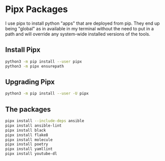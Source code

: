 # Pipx Packages

I use pipx to install python "apps" that are deployed from pip. They end up being
"global" as in available in my terminal without the need to put in a path and will
override any system-wide installed versions of the tools.

## Install Pipx

```sh
python3 -m pip install --user pipx
python3 -m pipx ensurepath
```

## Upgrading Pipx

```sh
python3 -m pip install --user -U pipx
```

## The packages

```sh
pipx install --include-deps ansible
pipx install ansible-lint
pipx install black
pipx install flake8
pipx install molecule
pipx install poetry
pipx install yamllint
pipx install youtube-dl
```
